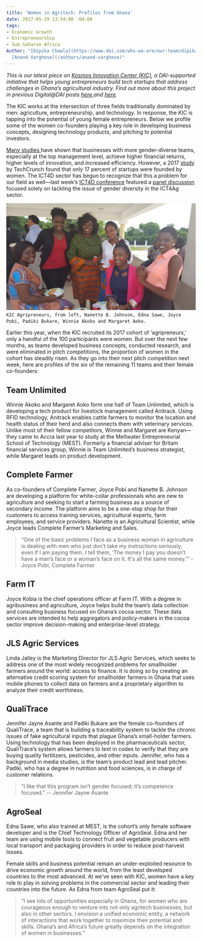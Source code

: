 ```yaml
---
title: 'Women in Agritech: Profiles from Ghana'
date: 2017-05-29 13:54:00 -04:00
tags:
- Economic Growth
- Entrepreneurship
- Sub-Saharan Africa
Author: "[Dipika Chawla](https://www.dai.com/who-we-are/our-team/dipika-chawla) and
  [Anand Varghese](/authors/anand-varghese)"
---
```


*This is our latest piece on [Kosmos Innovation Center (KIC)](http://www.kosmosinnovationcenter.com/), a DAI-supported initiative that helps young entrepreneurs build tech startups that address challenges in Ghana’s agricultural industry. Find out more about this project in previous Digital@DAI posts [here ](https://dai-global-digital.com/ghana-agritech-exchange.html)and [here](https://dai-global-digital.com/ict-in-the-agricultural-sector-business-concepts-from-ghanaian-youth.html).*

The KIC works at the intersection of three fields traditionally dominated by men: agriculture, entrepreneurship, and technology. In response, the KIC is tapping into the potential of young female entrepreneurs. Below we profile some of the women co-founders playing a key role in developing business concepts, designing technology products, and pitching to potential investors.

<!--more-->

[Many ](https://www.ncwit.org/sites/default/files/resources/impactgenderdiversitytechbusinessperformance_print.pdf)[studies ](http://www.mckinsey.com/business-functions/organization/our-insights/why-diversity-matters)have shown that businesses with more gender-diverse teams, especially at the top management level, achieve higher financial returns, higher levels of innovation, and increased efficiency. However, a 2017 [study](https://techcrunch.com/2017/04/19/in-2017-only-17-of-startups-have-a-female-founder/) by TechCrunch found that only 17 percent of startups were founded by women. The ICT4D sector has begun to recognize that this a problem for our field as well—last week’s [ICT4D conference](https://dai-global-digital.com/9-lessons-ICT4D2017.html) featured a [panel discussion](https://2017ict4dconference.sched.com/event/AIt4/agriculture-environment-track-panel-women-in-ict-and-ag) focused solely on tackling the issue of gender diversity in the ICT4Ag sector.

![WhatsApp Image 2017-05-30 at 4.42.54 PM.jpeg](/uploads/WhatsApp%20Image%202017-05-30%20at%204.42.54%20PM.jpeg)
`KIC Agripreneurs, from left, Nanette B. Johnson, Edna Sawe, Joyce Pobi, Padiki Bukare, Winnie Akoko and Margaret Aoko.`

Earlier this year, when the KIC recruited its 2017 cohort of ‘agripreneurs,’ only a handful of the 100 participants were women. But over the next few months, as teams developed business concepts, conducted research, and were eliminated in pitch competitions, the proportion of women in the cohort has steadily risen. As they go into their next pitch competition next week, here are profiles of the six of the remaining 11 teams and their female co-founders:

## Team Unlimited

Winnie Akoko and Margaret Aoko form one half of Team Unlimited, which is developing a tech product for livestock management called Anitrack. Using RFID technology, Anitrack enables cattle farmers to monitor the location and health status of their herd and also connects them with veterinary services. Unlike most of their fellow competitors, Winnie and Margaret are Kenyan—they came to Accra last year to study at the Meltwater Entrepreneurial School of Technology (MEST). Formerly a financial adviser for Britam financial services group, Winnie is Team Unlimited’s business strategist, while Margaret leads on product development.

## Complete Farmer

As co-founders of Complete Farmer, Joyce Pobi and Nanette B. Johnson are developing a platform for white-collar professionals who are new to agriculture and seeking to start a farming business as a source of secondary income. The platform aims to be a one-stop shop for their customers to access training services, agricultural experts, farm employees, and service providers. Nanette is an Agricultural Scientist, while Joyce leads Complete Farmer’s Marketing and Sales.

> “One of the basic problems I face as a business woman in agriculture is dealing with men who just don’t take my instructions seriously, even if I am paying them. I tell them, ‘The money I pay you doesn’t have a man’s face or a woman’s face on it. It's all the same money.’” - Joyce Pobi, Complete Farmer

## Farm IT

Joyce Kobia is the chief operations officer at Farm IT. With a degree in agribusiness and agriculture, Joyce helps build the team’s data collection and consulting business focused on Ghana’s cocoa sector. These data services are intended to help aggregators and policy-makers in the cocoa sector improve decision-making and enterprise-level strategy.

## JLS Agric Services

Linda Jalley is the Marketing Director for JLS Agric Services, which seeks to address one of the most widely recognized problems for smallholder farmers around the world: access to finance. It is doing so by creating an alternative credit scoring system for smallholder farmers in Ghana that uses mobile phones to collect data on farmers and a proprietary algorithm to analyze their credit worthiness.

## QualiTrace

Jennifer Jayne Asante and Padiki Bukare are the female co-founders of QualiTrace, a team that is building a traceability system to tackle the chronic issues of fake agricultural inputs that plague Ghana’s small-holder farmers. Using technology that has been deployed in the pharmaceuticals sector, QualiTrace’s system allows farmers to text in codes to verify that they are buying quality fertilizers, pesticides, and other inputs. Jennifer, who has a background in media studies, is the team’s product lead and lead pitcher. Padiki, who has a degree in nutrition and food sciences, is in charge of customer relations.

> “I like that this program isn’t gender focused; it’s competence focused.” -- Jennifer Jayne Asante

## AgroSeal

Edna Sawe, who also trained at MEST, is the cohort’s only female software developer and is the Chief Technology Officer of AgroSeal. Edna and her team are using mobile tools to connect fruit and vegetable producers with local transport and packaging providers in order to reduce post-harvest losses.

Female skills and business potential remain an under-exploited resource to drive economic growth around the world, from the least developed countries to the most advanced. At we’ve seen with KIC, women have a key role to play in solving problems in the commercial sector and leading their countries into the future. As Edna from team AgroSeal put it:

> “I see lots of opportunities especially in Ghana, for women who are courageous enough to venture into not only agritech businesses, but also in other sectors. I envision a unified economic entity, a network of interactions that work together to maximize their potential and skills. Ghana’s and Africa’s future greatly depends on the integration of women in businesses.”